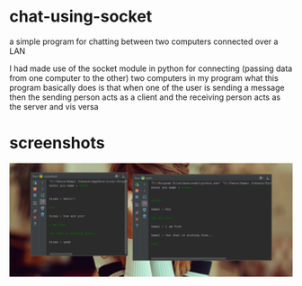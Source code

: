 # chat-using-socket
a simple program for chatting between two computers connected over a LAN

I had made use of the socket module in python for connecting (passing data from one computer to the other) two computers in my program
what this program basically does is that 
when one of the user is sending a message then the sending person acts as a client and the receiving person acts as the server and vis versa 
# screenshots
![screenshot](chat_testing.PNG?raw=true "chating with the same pc")

